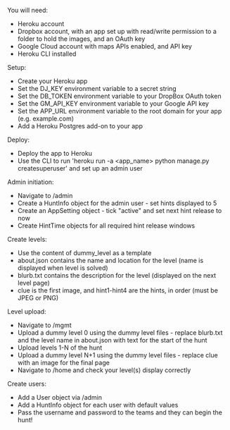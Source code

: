 You will need:
- Heroku account
- Dropbox account, with an app set up with read/write permission to a folder to hold the images, and an OAuth key
- Google Cloud account with maps APIs enabled, and API key
- Heroku CLI installed

Setup:
- Create your Heroku app
- Set the DJ_KEY environment variable to a secret string
- Set the DB_TOKEN environment variable to your DropBox OAuth token
- Set the GM_API_KEY environment variable to your Google API key
- Set the APP_URL environment variable to the root domain for your app (e.g. example.com)
- Add a Heroku Postgres add-on to your app

Deploy:
- Deploy the app to Heroku
- Use the CLI to run 'heroku run -a <app_name> python manage.py createsuperuser' and set up an admin user


Admin initiation:
- Navigate to <domain>/admin
- Create a HuntInfo object for the admin user - set hints displayed to 5
- Create an AppSetting object - tick "active" and set next hint release to now
- Create HintTime objects for all required hint release windows

Create levels:
- Use the content of dummy_level as a template
- about.json contains the name and location for the level (name is displayed when level is solved)
- blurb.txt contains the description for the level (displayed on the next level page)
- clue is the first image, and hint1-hint4 are the hints, in order (must be JPEG or PNG)

Level upload:
- Navigate to <domain>/mgmt
- Upload a dummy level 0 using the dummy level files - replace blurb.txt and the level name in about.json with text for the start of the hunt
- Upload levels 1-N of the hunt
- Upload a dummy level N+1 using the dummy level files - replace clue with an image for the final page
- Navigate to <domain>/home and check your level(s) display correctly

Create users:
- Add a User object via <domain>/admin
- Add a HuntInfo object for each user with default values
- Pass the username and password to the teams and they can begin the hunt!